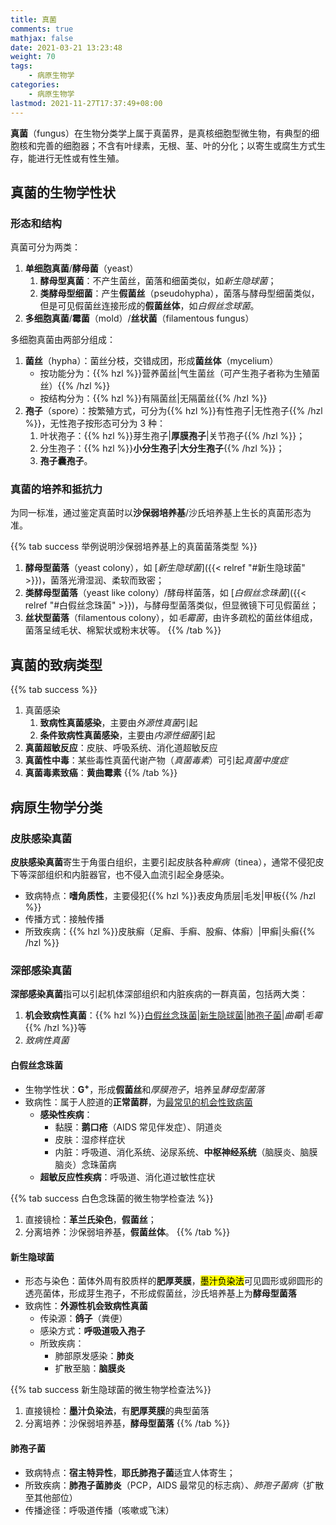 ```yaml
---
title: 真菌
comments: true
mathjax: false
date: 2021-03-21 13:23:48
weight: 70
tags:
    - 病原生物学
categories:
    - 病原生物学
lastmod: 2021-11-27T17:37:49+08:00
---
```


**真菌**（fungus）在生物分类学上属于真菌界，是真核细胞型微生物，有典型的细胞核和完善的细胞器；不含有叶绿素，无根、茎、叶的分化；以寄生或腐生方式生存，能进行无性或有性生殖。

<!--more-->

## 真菌的生物学性状

### 形态和结构

真菌可分为两类：
1. **单细胞真菌**/**酵母菌**（yeast）
    1. **酵母型真菌**：不产生菌丝，菌落和细菌类似，如*新生隐球菌*；
    2. **类酵母型细菌**：产生**假菌丝**（pseudohypha），菌落与酵母型细菌类似，但是可见假菌丝连接形成的**假菌丝体**，如*白假丝念球菌*。
2. **多细胞真菌**/**霉菌**（mold）/**丝状菌**（filamentous fungus）

多细胞真菌由两部分组成：
1. **菌丝**（hypha）：菌丝分枝，交错成团，形成**菌丝体**（mycelium）
    - 按功能分为：{{% hzl %}}营养菌丝|气生菌丝（可产生孢子者称为生殖菌丝）{{% /hzl %}}
    - 按结构分为：{{% hzl %}}有隔菌丝|无隔菌丝{{% /hzl %}}
2. **孢子**（spore）：按繁殖方式，可分为{{% hzl %}}有性孢子|无性孢子{{% /hzl %}}，无性孢子按形态可分为 3 种：
    1. 叶状孢子：{{% hzl %}}芽生孢子|**厚膜孢子**|关节孢子{{% /hzl %}}；
    2. 分生孢子：{{% hzl %}}**小分生孢子**|**大分生孢子**{{% /hzl %}}；
    3. **孢子囊孢子**。

### 真菌的培养和抵抗力

为同一标准，通过鉴定真菌时以**沙保弱培养基**/沙氏培养基上生长的真菌形态为准。

{{% tab success 举例说明沙保弱培养基上的真菌菌落类型 %}}
1. **酵母型菌落**（yeast colony），如 [*新生隐球菌*]({{< relref "#新生隐球菌" >}})，菌落光滑湿润、柔软而致密；
2. **类酵母型菌落**（yeast like colony）/酵母样菌落，如 [*白假丝念珠菌*]({{< relref "#白假丝念珠菌" >}})，与酵母型菌落类似，但显微镜下可见假菌丝；
3. **丝状型菌落**（filamentous colony），如*毛霉菌*，由许多疏松的菌丝体组成，菌落呈绒毛状、棉絮状或粉末状等。
{{% /tab %}}

## 真菌的致病类型

{{% tab success %}}
1. 真菌感染
    1. **致病性真菌感染**，主要由*外源性真菌*引起
    2. **条件致病性真菌感染**，主要由*内源性细菌*引起
2. **真菌超敏反应**：皮肤、呼吸系统、消化道超敏反应
3. **真菌性中毒**：某些毒性真菌代谢产物（*真菌毒素*）可引起*真菌中度症*
4. **真菌毒素致癌**：**黄曲霉素**
{{% /tab %}}

## 病原生物学分类

### 皮肤感染真菌

**皮肤感染真菌**寄生于角蛋白组织，主要引起皮肤各种*癣病*（tinea），通常不侵犯皮下等深部组织和内脏器官，也不侵入血流引起全身感染。

- 致病特点：**嗜角质性**，主要侵犯{{% hzl %}}表皮角质层|毛发|甲板{{% /hzl %}}
- 传播方式：接触传播
- 所致疾病：{{% hzl %}}皮肤癣（足癣、手癣、股癣、体癣）|甲癣|头癣{{% /hzl %}}

### 深部感染真菌

**深部感染真菌**指可以引起机体深部组织和内脏疾病的一群真菌，包括两大类：
1. **机会致病性真菌**：{{% hzl %}}[白假丝念珠菌](#白假丝念珠菌)|[新生隐球菌](#新生隐球菌)|[肺孢子菌](#肺孢子菌)|*曲霉*|*毛霉*{{% /hzl %}}等
2. *致病性真菌*

#### 白假丝念珠菌

- 生物学性状：**G<sup>+</sup>**，形成**假菌丝**和*厚膜孢子*，培养呈*酵母型菌落*
- 致病性：属于人腔道的**正常菌群**，为<ins>最常见的机会性致病菌</ins>
    - **感染性疾病**：
        - 黏膜：**鹅口疮**（AIDS 常见伴发症）、阴道炎
        - 皮肤：湿疹样症状
        - 内脏：呼吸道、消化系统、泌尿系统、**中枢神经系统**（脑膜炎、脑膜脑炎）念珠菌病
    - **超敏反应性疾病**：呼吸道、消化道过敏性症状

{{% tab success 白色念珠菌的微生物学检查法 %}}
1. 直接镜检：**革兰氏染色**，**假菌丝**；
2. 分离培养：沙保弱培养基，**假菌丝体**。
{{% /tab %}}

#### 新生隐球菌

- 形态与染色：菌体外周有胶质样的**肥厚荚膜**，<mark>墨汁负染法</mark>可见圆形或卵圆形的透亮菌体，形成芽生孢子，不形成假菌丝，沙氏培养基上为**酵母型菌落**
- 致病性：**外源性机会致病性真菌**
    - 传染源：**鸽子**（粪便）
    - 感染方式：**呼吸道吸入孢子**
    - 所致疾病：
        - 肺部原发感染：**肺炎**
        - 扩散至脑：**脑膜炎**

{{% tab success 新生隐球菌的微生物学检查法%}}
1. 直接镜检：**墨汁负染法**，有**肥厚荚膜**的典型菌落
2. 分离培养：沙保弱培养基，**酵母型菌落**
{{% /tab %}}

#### 肺孢子菌

- 致病特点：**宿主特异性**，**耶氏肺孢子菌**适宜人体寄生；
- 所致疾病：**肺孢子菌肺炎**（PCP，AIDS 最常见的标志病）、*肺孢子菌病*（扩散至其他部位）
- 传播途径：呼吸道传播（咳嗽或飞沫）

